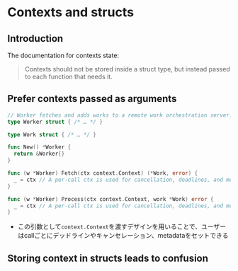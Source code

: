 # Contexts and structs

## Introduction

The documentation for contexts state:

> Contexts should not be stored inside a struct type, but instead passed to each function that needs it.

## Prefer contexts passed as arguments

```go
// Worker fetches and adds works to a remote work orchestration server.
type Worker struct { /* … */ }

type Work struct { /* … */ }

func New() *Worker {
  return &Worker{}
}

func (w *Worker) Fetch(ctx context.Context) (*Work, error) {
  _ = ctx // A per-call ctx is used for cancellation, deadlines, and metadata.
}

func (w *Worker) Process(ctx context.Context, work *Work) error {
  _ = ctx // A per-call ctx is used for cancellation, deadlines, and metadata.
}
```

- この引数として`context.Context`を渡すデザインを用いることで、ユーザーはcallごとにデッドラインやキャンセレーション、metadataをセットできる

## Storing context in structs leads to confusion
